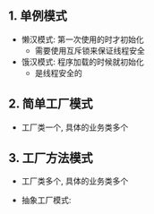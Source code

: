 
## 1. 单例模式
* 懒汉模式: 第一次使用的时才初始化
    * 需要使用互斥锁来保证线程安全
* 饿汉模式: 程序加载的时候就初始化
    * 是线程安全的

## 2. 简单工厂模式
* 工厂类一个, 具体的业务类多个

## 3. 工厂方法模式
* 工厂类多个, 具体的业务类多个


* 抽象工厂模式:
